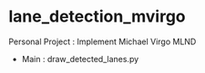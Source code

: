 # lane_detection_mvirgo
 Personal Project : Implement Michael Virgo MLND
 - Main : draw_detected_lanes.py

